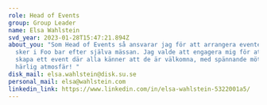 ```yaml
---
role: Head of Events
group: Group Leader
name: Elsa Wahlstein
svd_year: 2023-01-28T15:47:21.894Z
about_you: "Som Head of Events så ansvarar jag för att arrangera eventet som
  sker i Foo bar efter själva mässan. Jag valde att engagera mig för att kunna
  skapa ett event där alla känner att de är välkomna, med spännande möten i en
  härlig atmosfär! "
disk_mail: elsa.wahlstein@disk.su.se
personal_mail: elsa@wahlstein.com
linkedin_link: https://www.linkedin.com/in/elsa-wahlstein-5322001a5/
---
```

